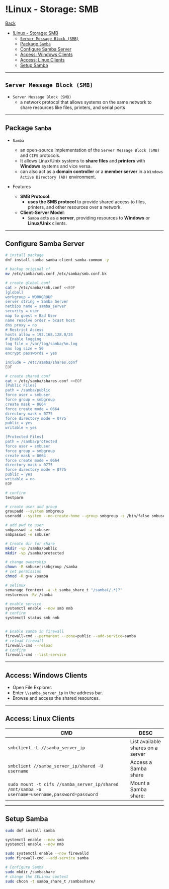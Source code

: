 # !Linux - Storage: SMB

[Back](../../index.md)

- [!Linux - Storage: SMB](#linux---storage-smb)
  - [`Server Message Block (SMB)`](#server-message-block-smb)
  - [Package `Samba`](#package-samba)
  - [Configure Samba Server](#configure-samba-server)
  - [Access: Windows Clients](#access-windows-clients)
  - [Access: Linux Clients](#access-linux-clients)
  - [Setup Samba](#setup-samba)

---

## `Server Message Block (SMB)`

- `Server Message Block (SMB)`
  - a network protocol that allows systems on the same network to share resources like files, printers, and serial ports

---

## Package `Samba`

- `Samba`

  - an open-source implementation of the `Server Message Block (SMB)` and `CIFS` protocols.
  - It allows Linux/Unix systems to **share files** and **printers** with **Windows** systems and vice versa.
  - can also act as a **domain controller** or a **member server** in a `Windows Active Directory (AD)` environment.

- Features
  - **SMB Protocol**:
    - **uses the SMB protocol** to provide shared access to files, printers, and other resources over a network.
  - **Client-Server Model**:
    - `Samba` acts as a **server**, providing resources to **Windows** or **Linux/Unix** clients.

---

## Configure Samba Server

```sh
# install package
dnf install samba samba-client samba-common -y

# backup original cf
mv /etc/samba/smb.conf /etc/samba/smb.conf.bk

# create global conf
cat > /etc/samba/smb.conf <<EOF
[global]
workgroup = WORKGROUP
server string = Samba Server
netbios name = samba_server
security = user
map to guest = Bad User
name resolve order = bcast host
dns proxy = no
# Restrict Access
hosts allow = 192.168.128.0/24
# Enable logging
log file = /var/log/samba/%m.log
max log size = 50
encrypt passwords = yes

include = /etc/samba/shares.conf
EOF

# create shared conf
cat > /etc/samba/shares.conf <<EOF
[Public Files]
path = /samba/public
force user = smbuser
force group = smbgroup
create mask = 0664
force create mode = 0664
directory mask = 0775
force directory mode = 0775
public = yes
writable = yes

[Protected Files]
path = /samba/protected
force user = smbuser
force group = smbgroup
create mask = 0664
force create mode = 0664
directory mask = 0775
force directory mode = 0775
public = yes
writable = no
EOF

# confirm
testparm

# create user and group
groupadd --system smbgroup
useradd --system --no-create-home --group smbgroup -s /bin/false smbuser

# add pwd to user
smbpasswd -a smbuser
smbpasswd -e smbuser

# Create dir for share
mkdir -vp /samba/public
mkdir -vp /samba/protected

# change ownership
chown -R smbuser:smbgroup /samba
# set permission
chmod -R g+w /samba

# selinux
semanage fcontext -a -t samba_share_t "/samba(/.*)?"
restorecon -Rv /samba

# enable service
systemctl enable --now smb nmb
# confirm
systemctl status smb nmb


# Enable samba in firewall
firewall-cmd --permanent --zone=public --add-service=samba
# reload firewall
firewall-cmd --reload
# Confirm
firewall-cmd --list-service
```

---

## Access: Windows Clients

- Open File Explorer.
- Enter `\\samba_server_ip` in the address bar.
- Browse and access the shared resources.

---

## Access: Linux Clients

| CMD                                                                                             | DESC                              |
| ----------------------------------------------------------------------------------------------- | --------------------------------- |
| `smbclient -L //samba_server_ip`                                                                | List available shares on a server |
| `smbclient //samba_server_ip/shared -U username`                                                | Access a Samba share              |
| `sudo mount -t cifs //samba_server_ip/shared /mnt/samba -o username=username,password=password` | Mount a Samba share:              |

---

## Setup Samba

```sh
sudo dnf install samba

systemctl enable --now smb
systemctl enable --now nmb

sudo systemctl enable --now firewalld
sudo firewall-cmd --add-service samba

# Configure Samba
sudo mkdir /sambashare
# change the SELinux context
sudo chcon -t samba_share_t /sambashare/
```